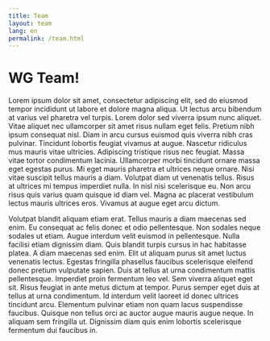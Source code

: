 ```yaml
---
title: Team
layout: team
lang: en
permalink: /team.html
---
```


# WG Team!

Lorem ipsum dolor sit amet, consectetur adipiscing elit, sed do eiusmod tempor incididunt ut labore et dolore magna aliqua. Ut lectus arcu bibendum at varius vel pharetra vel turpis. Lorem dolor sed viverra ipsum nunc aliquet. Vitae aliquet nec ullamcorper sit amet risus nullam eget felis. Pretium nibh ipsum consequat nisl. Diam in arcu cursus euismod quis viverra nibh cras pulvinar. Tincidunt lobortis feugiat vivamus at augue. Nascetur ridiculus mus mauris vitae ultricies. Adipiscing tristique risus nec feugiat. Massa vitae tortor condimentum lacinia. Ullamcorper morbi tincidunt ornare massa eget egestas purus. Mi eget mauris pharetra et ultrices neque ornare. Nisi vitae suscipit tellus mauris a diam. Volutpat diam ut venenatis tellus. Risus at ultrices mi tempus imperdiet nulla. In nisl nisi scelerisque eu. Non arcu risus quis varius quam quisque id diam vel. Magna ac placerat vestibulum lectus mauris ultrices eros. Vivamus at augue eget arcu dictum.

Volutpat blandit aliquam etiam erat. Tellus mauris a diam maecenas sed enim. Eu consequat ac felis donec et odio pellentesque. Non sodales neque sodales ut etiam. Augue interdum velit euismod in pellentesque. Nulla facilisi etiam dignissim diam. Quis blandit turpis cursus in hac habitasse platea. A diam maecenas sed enim. Elit ut aliquam purus sit amet luctus venenatis lectus. Egestas fringilla phasellus faucibus scelerisque eleifend donec pretium vulputate sapien. Duis at tellus at urna condimentum mattis pellentesque. Imperdiet proin fermentum leo vel. Sem viverra aliquet eget sit. Risus feugiat in ante metus dictum at tempor. Purus semper eget duis at tellus at urna condimentum. Id interdum velit laoreet id donec ultrices tincidunt arcu. Elementum pulvinar etiam non quam lacus suspendisse faucibus. Quisque non tellus orci ac auctor augue mauris augue neque. In aliquam sem fringilla ut. Dignissim diam quis enim lobortis scelerisque fermentum dui faucibus in.
